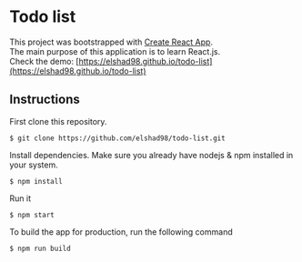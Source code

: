 # Todo list

This project was bootstrapped with [Create React App](https://github.com/facebook/create-react-app).  
The main purpose of this application is to learn React.js.  
Check the demo: [https://elshad98.github.io/todo-list](https://elshad98.github.io/todo-list)       

## Instructions

First clone this repository.    
```
$ git clone https://github.com/elshad98/todo-list.git
```  
Install dependencies. Make sure you already have nodejs & npm installed in your system.  
```
$ npm install
```  
Run it
```
$ npm start
```  
To build the app for production, run the following command  
```
$ npm run build
```  
